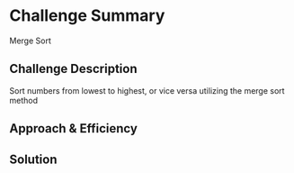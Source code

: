# Challenge Summary
Merge Sort

## Challenge Description
Sort numbers from lowest to highest, or vice versa utilizing the merge sort method

## Approach & Efficiency
<!-- What approach did you take? Why? What is the Big O space/time for this approach? -->

## Solution
<!-- Embedded whiteboard image -->